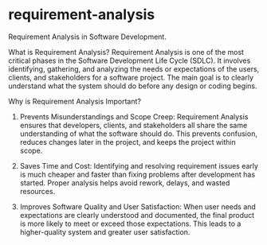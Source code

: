 # requirement-analysis
Requirement Analysis in Software Development.

What is Requirement Analysis?
Requirement Analysis is one of the most critical phases in the Software Development Life Cycle (SDLC). 
It involves identifying, gathering, and analyzing the needs or expectations of the users, clients, and stakeholders for a software project. 
The main goal is to clearly understand what the system should do before any design or coding begins.

Why is Requirement Analysis Important?
1. Prevents Misunderstandings and Scope Creep:
Requirement Analysis ensures that developers, clients, and stakeholders all share the same understanding of what the software should do. This prevents confusion, reduces changes later in the project, and keeps the project within scope.

2. Saves Time and Cost:
Identifying and resolving requirement issues early is much cheaper and faster than fixing problems after development has started. Proper analysis helps avoid rework, delays, and wasted resources.

3. Improves Software Quality and User Satisfaction:
When user needs and expectations are clearly understood and documented, the final product is more likely to meet or exceed those expectations. This leads to a higher-quality system and greater user satisfaction.

